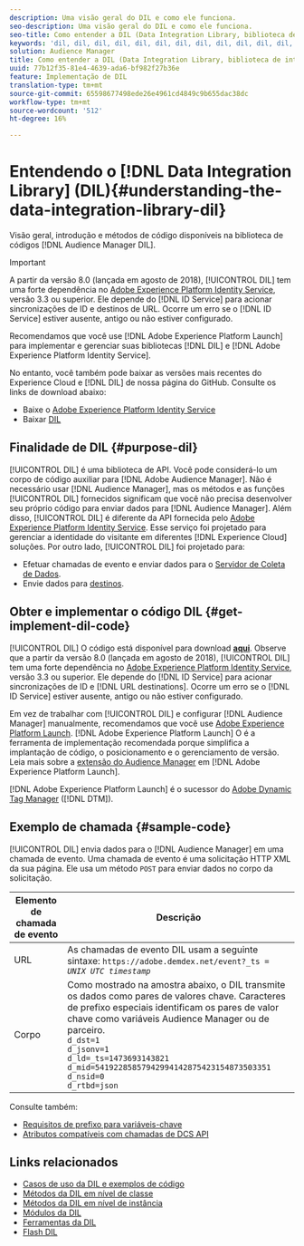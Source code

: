 ```yaml
---
description: Uma visão geral do DIL e como ele funciona.
seo-description: Uma visão geral do DIL e como ele funciona.
seo-title: Como entender a DIL (Data Integration Library, biblioteca de integração de dados)
keywords: 'dil, dil, dil, dil, dil, dil, dil, dil, dil, dil, dil, dil, dil, dil, dil, dil, dil, dil, dil, dil, dil, dil, dil, dil, dil, dil, dil, dil, dil, dil, dil, dil, dil, dil, l, '
solution: Audience Manager
title: Como entender a DIL (Data Integration Library, biblioteca de integração de dados)
uuid: 77b12f35-81e4-4639-ada6-bf982f27b36e
feature: Implementação de DIL
translation-type: tm+mt
source-git-commit: 65598677498ede26e4961cd4849c9b655dac38dc
workflow-type: tm+mt
source-wordcount: '512'
ht-degree: 16%

---
```



# Entendendo o [!DNL Data Integration Library] (DIL){#understanding-the-data-integration-library-dil}

Visão geral, introdução e métodos de código disponíveis na biblioteca de códigos [!DNL Audience Manager DIL].

>[!IMPORTANT]
>
>A partir da versão 8.0 (lançada em agosto de 2018), [!UICONTROL DIL] tem uma forte dependência no [Adobe Experience Platform Identity Service](https://docs.adobe.com/content/help/pt-BR/id-service/using/home.html), versão 3.3 ou superior. Ele depende do [!DNL ID Service] para acionar sincronizações de ID e destinos de URL. Ocorre um erro se o [!DNL ID Service] estiver ausente, antigo ou não estiver configurado.
>
>Recomendamos que você use [!DNL Adobe Experience Platform Launch] para implementar e gerenciar suas bibliotecas [!DNL DIL] e [!DNL Adobe Experience Platform Identity Service].

No entanto, você também pode baixar as versões mais recentes do Experience Cloud e [!DNL DIL] de nossa página do GitHub. Consulte os links de download abaixo:

* Baixe o [Adobe Experience Platform Identity Service](https://github.com/Adobe-Marketing-Cloud/id-service/releases)
* Baixar [DIL](https://github.com/Adobe-Marketing-Cloud/dil/releases)

## Finalidade de DIL {#purpose-dil}

[!UICONTROL DIL] é uma biblioteca de API. Você pode considerá-lo um corpo de código auxiliar para [!DNL Adobe Audience Manager]. Não é necessário usar [!DNL Audience Manager], mas os métodos e as funções [!UICONTROL DIL] fornecidos significam que você não precisa desenvolver seu próprio código para enviar dados para [!DNL Audience Manager]. Além disso, [!UICONTROL DIL] é diferente da API fornecida pelo [Adobe Experience Platform Identity Service](https://docs.adobe.com/content/help/en/id-service/using/home.html). Esse serviço foi projetado para gerenciar a identidade do visitante em diferentes [!DNL Experience Cloud] soluções. Por outro lado, [!UICONTROL DIL] foi projetado para:

* Efetuar chamadas de evento e enviar dados para o [Servidor de Coleta de Dados](../reference/system-components/components-data-collection.md).
* Envie dados para [destinos](../features/destinations/destinations.md).

## Obter e implementar o código DIL {#get-implement-dil-code}

[!UICONTROL DIL] O código está disponível para download  **[aqui](https://github.com/Adobe-Marketing-Cloud/dil/releases)**. Observe que a partir da versão 8.0 (lançada em agosto de 2018), [!UICONTROL DIL] tem uma forte dependência no [Adobe Experience Platform Identity Service](https://docs.adobe.com/content/help/en/id-service/using/home.html), versão 3.3 ou superior. Ele depende do [!DNL ID Service] para acionar sincronizações de ID e [!DNL URL destinations]. Ocorre um erro se o [!DNL ID Service] estiver ausente, antigo ou não estiver configurado.

Em vez de trabalhar com [!UICONTROL DIL] e configurar [!DNL Audience Manager] manualmente, recomendamos que você use [Adobe Experience Platform Launch](https://experienceleague.adobe.com/docs/launch/using/home.html). [!DNL Adobe Experience Platform Launch] O é a ferramenta de implementação recomendada porque simplifica a implantação de código, o posicionamento e o gerenciamento de versão. Leia mais sobre a [extensão do Audience Manager](https://experienceleague.adobe.com/docs/launch/using/extensions-ref/adobe-extension/audience-manager/overview.html) em [!DNL Adobe Experience Platform Launch].

[!DNL Adobe Experience Platform Launch] é o sucessor do  [Adobe Dynamic Tag Manager](https://docs.adobe.com/content/help/en/dtm/using/c-overview.html)  ([!DNL DTM]).

## Exemplo de chamada {#sample-code}

[!UICONTROL DIL] envia dados para o  [!DNL Audience Manager] em uma chamada de evento. Uma chamada de evento é uma solicitação HTTP XML da sua página. Ele usa um método `POST` para enviar dados no corpo da solicitação.

| Elemento de chamada de evento | Descrição |
|--- |--- |
| URL | As chamadas de evento DIL usam a seguinte sintaxe: `https://adobe.demdex.net/event?_ts =` *`UNIX UTC timestamp`* |
| Corpo | Como mostrado na amostra abaixo, o DIL transmite os dados como pares de valores chave. Caracteres de prefixo especiais identificam os pares de valor chave como variáveis Audience Manager ou de parceiro.<br>`d_dst=1`<br>`d_jsonv=1`<br>`d_ld=_ts=1473693143821`<br>`d_mid=54192285857942994142875423154873503351`<br>`d_nsid=0`<br>`d_rtbd=json`<br> |

Consulte também:
* [Requisitos de prefixo para variáveis-chave](../features/traits/trait-variable-prefixes.md)
* [Atributos compatíveis com chamadas de DCS API](../api/dcs-intro/dcs-api-reference/dcs-keys.md)

## Links relacionados

* [Casos de uso da DIL e exemplos de código](/help/using/dil/dil-use-cases.md)
* [Métodos da DIL em nível de classe ](/help/using/dil/dil-class-overview/dil-start.md)
* [Métodos da DIL em nível de instância](/help/using/dil/dil-instance-methods.md)
* [Módulos da DIL](/help/using/dil/dil-modules.md)
* [Ferramentas da DIL](/help/using/dil/dil-tools.md)
* [Flash DIL](/help/using/dil/dil-flash.md)